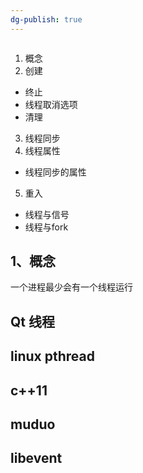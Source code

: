 ```yaml
---
dg-publish: true
---
```

```toc
```
1. 概念
2. 创建
 - 终止
 - 线程取消选项
 - 清理
 3. 线程同步
 4. 线程属性
  - 线程同步的属性
  5. 重入
  - 线程与信号
  - 线程与fork


## 1、概念

一个进程最少会有一个线程运行




## Qt 线程
## linux pthread
## c++11
## muduo
## libevent